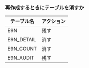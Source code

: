 ### 再作成するときにテーブルを消すか

| テーブル名 | アクション |
| ---------- | ---------- |
| E9N        | 残す       |
| E9N_DETAIL | 消す       |
| E9N_COUNT  | 消す       |
| E9N_AUDIT  | 残す       |

